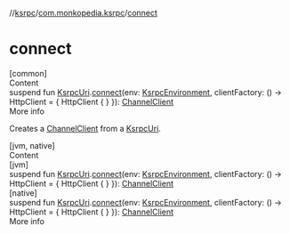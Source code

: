 //[ksrpc](../index.md)/[com.monkopedia.ksrpc](index.md)/[connect](connect.md)



# connect  
[common]  
Content  
suspend fun [KsrpcUri](-ksrpc-uri/index.md).[connect](connect.md)(env: [KsrpcEnvironment](-ksrpc-environment/index.md), clientFactory: () -> HttpClient = { HttpClient { } }): [ChannelClient](../com.monkopedia.ksrpc.channels/-channel-client/index.md)  
More info  


Creates a [ChannelClient](../com.monkopedia.ksrpc.channels/-channel-client/index.md) from a [KsrpcUri](-ksrpc-uri/index.md).

  


[jvm, native]  
Content  
[jvm]  
suspend fun [KsrpcUri](-ksrpc-uri/index.md#%5Bcom.monkopedia.ksrpc%2FKsrpcUri%2F%2F%2FPointingToDeclaration%2F%5D%2FExtensions%2F987004091).[connect](connect.md)(env: [KsrpcEnvironment](-ksrpc-environment/index.md), clientFactory: () -> HttpClient = { HttpClient { } }): [ChannelClient](../com.monkopedia.ksrpc.channels/-channel-client/index.md)  
[native]  
suspend fun [KsrpcUri](-ksrpc-uri/index.md#%5Bcom.monkopedia.ksrpc%2FKsrpcUri%2F%2F%2FPointingToDeclaration%2F%5D%2FExtensions%2F1414128974).[connect](connect.md)(env: [KsrpcEnvironment](-ksrpc-environment/index.md), clientFactory: () -> HttpClient = { HttpClient { } }): [ChannelClient](../com.monkopedia.ksrpc.channels/-channel-client/index.md)  
More info  
  



